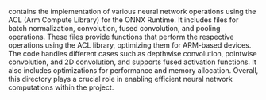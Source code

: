 contains the implementation of various neural network operations using the ACL (Arm Compute Library) for the ONNX Runtime. It includes files for batch normalization, convolution, fused convolution, and pooling operations. These files provide functions that perform the respective operations using the ACL library, optimizing them for ARM-based devices. The code handles different cases such as depthwise convolution, pointwise convolution, and 2D convolution, and supports fused activation functions. It also includes optimizations for performance and memory allocation. Overall, this directory plays a crucial role in enabling efficient neural network computations within the project.